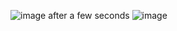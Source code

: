 ![image](https://user-images.githubusercontent.com/33375292/190855391-cbb54ac0-00a4-4ff5-bbe4-e358540a700c.png)
after a few seconds
![image](https://user-images.githubusercontent.com/33375292/190855401-6d3b1189-f05f-4d35-8d71-a7bcdbd8d635.png)
